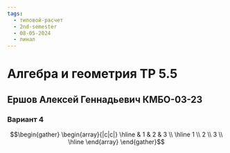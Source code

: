 ```yaml
---
tags:
  - типовой-расчет
  - 2nd-semester
  - 08-05-2024
  - линал
---
```


# Алгебра и геометрия ТР 5.5

## Ершов Алексей Геннадьевич КМБО-03-23

### Вариант 4

$$\begin{gather}
\begin{array}{|c|c|}
\hline & 1 & 2 & 3 \\
\hline 1 \\
2 \\
3 \\
\hline
\end{array}
\end{gather}$$
